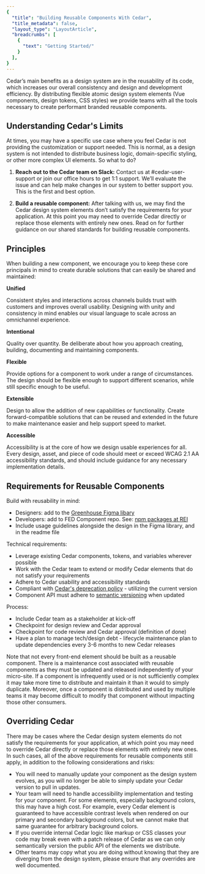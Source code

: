 ```yaml
---
{
  "title": "Building Reusable Components With Cedar",
  "title_metadata": false,
  "layout_type": "LayoutArticle",
  "breadcrumbs": [
    {
      "text": "Getting Started/"
    }
  ],
}
---
```


<cdr-doc-table-of-contents-shell parentSelector='h2' childSelector='h3'>

Cedar’s main benefits as a design system are in the reusability of its code, which increases our overall consistency and design and development efficiency. By distributing flexible atomic design system elements (Vue components, design tokens, CSS styles) we provide teams with all the tools necessary to create performant branded reusable components.
  
## Understanding Cedar's Limits
At times, you may have a specific use case where you feel Cedar is not providing the customization or support needed. This is normal, as a design system is not intended to distribute business logic, domain-specific styling, or other more complex UI elements. So what to do?
  
1. **Reach out to the Cedar team on Slack:** Contact us at #cedar-user-support or join our office hours to get 1:1 support. We’ll evaluate the issue and can help make changes in our system to better support you. This is the first and best option.
  
2. **Build a reusable component:** After talking with us, we may find the Cedar design system elements don’t satisfy the requirements for your application. At this point you may need to override Cedar directly or replace those elements with entirely new ones. Read on for further guidance on our shared standards for building reusable components. 

## Principles
When building a new component, we encourage you to keep these core principals in mind to create durable solutions that can easily be shared and maintained:

**Unified**

Consistent styles and interactions across channels builds trust with customers and improves overall usability. Designing with unity and consistency in mind enables our visual language to scale across an omnichannel experience.

**Intentional**

Quality over quantity. Be deliberate about how you approach creating, building, documenting and maintaining components. 

**Flexible** 

Provide options for a component to work under a range of circumstances. The design should be flexible enough to support different scenarios, while still specific enough to be useful.

**Extensible** 

Design to allow the addition of new capabilities or functionality. Create forward-compatible solutions that can be reused and extended in the future to make maintenance easier and help support speed to market. 

**Accessible**

Accessibility is at the core of how we design usable experiences for all. Every design, asset, and piece of code should meet or exceed WCAG 2.1 AA accessibility standards, and should include guidance for any necessary implementation details. 


## Requirements for Reusable Components

Build with reusability in mind:
- Designers: add to the [Greenhouse Figma libary](https://www.figma.com/file/5R0ElfCIEJbRJx2tKzlA7s/Greenhouse?node-id=1673%3A4)
- Developers: add to FED Component repo. See: [npm packages at REI](https://confluence.rei.com/display/FED/npm+packages+at+REI)
- Include usage guidelines alongside the design in the Figma library, and in the readme file

Technical requirements:
- Leverage existing Cedar components, tokens, and variables wherever possible
- Work with the Cedar team to extend or modify Cedar elements that do not satisfy your requirements
- Adhere to Cedar usability and accessibility standards
- Compliant with [Cedar's deprecation policy](https://confluence.rei.com/display/TP/Cedar+Deprecation+Policy) - utilizing the current version 
- Component API must adhere to [semantic versioning](https://confluence.rei.com/display/FED/semver%2C+npm+versioning%2C+and+git+tags) when updated 

Process:
- Include Cedar team as a stakeholder at kick-off
- Checkpoint for design review and Cedar approval
- Checkpoint for code review and Cedar approval (definition of done)
- Have a plan to manage tech/design debt - lifecycle maintenance plan to update dependencies every 3-6 months to new Cedar releases

Note that not every front-end element should be built as a reusable component. There is a maintenance cost associated with reusable components as they must be updated and released independently of your micro-site. If a component is infrequently used or is not sufficiently complex it may take more time to distribute and maintain it than it would to simply duplicate. Moreover, once a component is distributed and used by multiple teams it may become difficult to modify that component without impacting those other consumers.

## Overriding Cedar

There may be cases where the Cedar design system elements do not satisfy the requirements for your application, at which point you may need to override Cedar directly or replace those elements with entirely new ones. In such cases, all of the above requirements for reusable components still apply, in addition to the following considerations and risks:

- You will need to manually update your component as the design system evolves, as you will no longer be able to simply update your Cedar version to pull in updates.
- Your team will need to handle accessibility implementation and testing for your component. For some elements, especially background colors, this may have a high cost. For example, every Cedar element is guaranteed to have accessible contrast levels when rendered on our primary and secondary background colors, but we cannot make that same guarantee for arbitrary background colors.
- If you override internal Cedar logic like markup or CSS classes your code may break even with a patch release of Cedar as we can only semantically version the public API of the elements we distribute.
- Other teams may copy what you are doing without knowing that they are diverging from the design system, please ensure that any overrides are well documented.

</cdr-doc-table-of-contents-shell>
